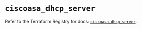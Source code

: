# `ciscoasa_dhcp_server`

Refer to the Terraform Registry for docs: [`ciscoasa_dhcp_server`](https://registry.terraform.io/providers/ciscodevnet/ciscoasa/1.3.0/docs/resources/dhcp_server).
